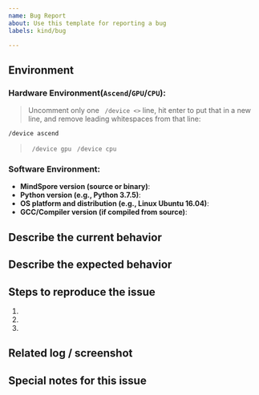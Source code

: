 ```yaml
---
name: Bug Report
about: Use this template for reporting a bug
labels: kind/bug

---
```


<!--  Thanks for sending an issue!  Here are some tips for you:

If this is your first time, please read our contributor guidelines: https://github.com/mindspore-ai/mindspore/blob/master/CONTRIBUTING.md
-->

## Environment
### Hardware Environment(`Ascend`/`GPU`/`CPU`): 
> Uncomment only one ` /device <>` line, hit enter to put that in a new line, and remove leading whitespaces from that line:
>

`/device ascend` 
> ` /device gpu` 
> ` /device cpu` 

### Software Environment:
- **MindSpore version (source or binary)**:
- **Python version (e.g., Python 3.7.5)**:
- **OS platform and distribution (e.g., Linux Ubuntu 16.04)**:
- **GCC/Compiler version (if compiled from source)**: 

## Describe the current behavior


## Describe the expected behavior


## Steps to reproduce the issue
1. 
2. 
3.

## Related log / screenshot


## Special notes for this issue


